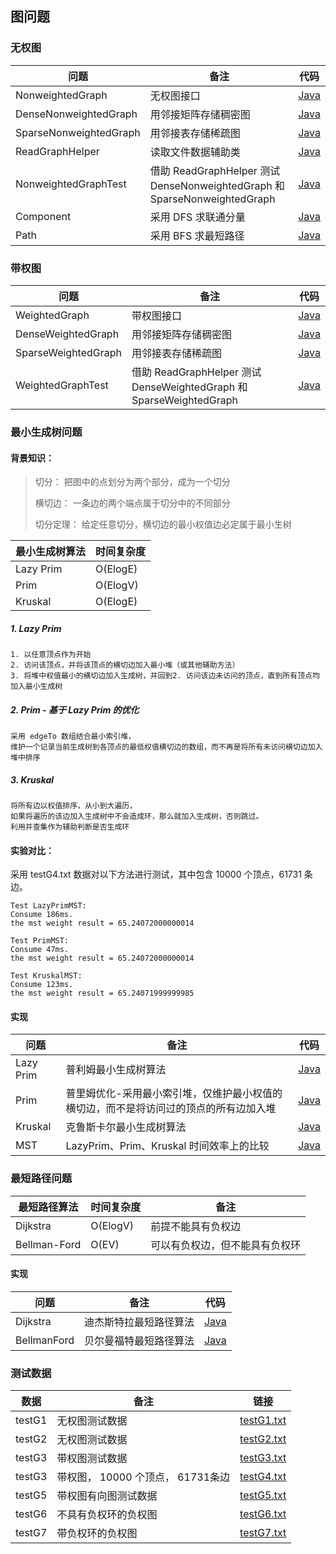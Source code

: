 ## 图问题

### 无权图

| 问题 | 备注 | 代码 |
|---|---|---|
| NonweightedGraph | 无权图接口 | [Java](https://github.com/patricklin2018/DataStructures-Algorithmns/blob/master/graph/src/NonweightedGraph.java) |
| DenseNonweightedGraph | 用邻接矩阵存储稠密图 | [Java](https://github.com/patricklin2018/DataStructures-Algorithmns/blob/master/graph/src/DenseNonweightedGraph.java) |
| SparseNonweightedGraph | 用邻接表存储稀疏图 | [Java](https://github.com/patricklin2018/DataStructures-Algorithmns/blob/master/graph/src/SparseNonweightedGraph.java) |
| ReadGraphHelper | 读取文件数据辅助类 | [Java](https://github.com/patricklin2018/DataStructures-Algorithmns/blob/master/graph/src/ReadGraphHelper.java) |
| NonweightedGraphTest | 借助 ReadGraphHelper 测试 DenseNonweightedGraph 和 SparseNonweightedGraph | [Java](https://github.com/patricklin2018/DataStructures-Algorithmns/blob/master/graph/src/NonweightedGraphTest.java) |
| Component | 采用 DFS 求联通分量 | [Java](https://github.com/patricklin2018/DataStructures-Algorithmns/blob/master/graph/src/Component.java) |
| Path | 采用 BFS 求最短路径 | [Java](https://github.com/patricklin2018/DataStructures-Algorithmns/blob/master/graph/src/Path.java) |

### 带权图

| 问题 | 备注 | 代码 |
|---|---|---|
| WeightedGraph | 带权图接口 | [Java](https://github.com/patricklin2018/DataStructures-Algorithmns/blob/master/graph/src/WeightedGraph.java) |
| DenseWeightedGraph | 用邻接矩阵存储稠密图 | [Java](https://github.com/patricklin2018/DataStructures-Algorithmns/blob/master/graph/src/DenseWeightedGraph.java) |
| SparseWeightedGraph | 用邻接表存储稀疏图 | [Java](https://github.com/patricklin2018/DataStructures-Algorithmns/blob/master/graph/src/SparseWeightedGraph.java) ||
| WeightedGraphTest | 借助 ReadGraphHelper 测试 DenseWeightedGraph 和 SparseWeightedGraph | [Java](https://github.com/patricklin2018/DataStructures-Algorithmns/blob/master/graph/src/WeightedGraphTest.java) |

### 最小生成树问题

#### 背景知识：
> 切分： 把图中的点划分为两个部分，成为一个切分
>
> 横切边： 一条边的两个端点属于切分中的不同部分
> 
> 切分定理： 给定任意切分，横切边的最小权值边必定属于最小生树

| 最小生成树算法 | 时间复杂度 | 
|---|---|
| Lazy Prim | O(ElogE)  |
| Prim | O(ElogV)  |
| Kruskal | O(ElogE)  |

##### 1. Lazy Prim
```
1. 以任意顶点作为开始
2. 访问该顶点，并将该顶点的横切边加入最小堆（或其他辅助方法）
3. 将堆中权值最小的横切边加入生成树，并回到2. 访问该边未访问的顶点，直到所有顶点均加入最小生成树
```

##### 2. Prim - 基于 Lazy Prim 的优化
```
采用 edgeTo 数组结合最小索引堆，
维护一个记录当前生成树到各顶点的最低权值横切边的数组，而不再是将所有未访问横切边加入堆中排序
```

##### 3. Kruskal
```
将所有边以权值排序，从小到大遍历，
如果将遍历的该边加入生成树中不会造成环，那么就加入生成树，否则跳过。
利用并查集作为辅助判断是否生成环
```

#### 实验对比：

采用 testG4.txt 数据对以下方法进行测试，其中包含 10000 个顶点，61731 条边。
```
Test LazyPrimMST:
Consume 186ms.
the mst weight result = 65.24072000000014

Test PrimMST:
Consume 47ms.
the mst weight result = 65.24072000000014

Test KruskalMST:
Consume 123ms.
the mst weight result = 65.24071999999985
```

#### 实现

| 问题 | 备注 | 代码 |
|---|---|---|
| Lazy Prim | 普利姆最小生成树算法 | [Java](https://github.com/patricklin2018/DataStructures-Algorithmns/blob/master/graph/src/LazyPrimMST.java) |
| Prim | 普里姆优化-采用最小索引堆，仅维护最小权值的横切边，而不是将访问过的顶点的所有边加入堆 | [Java](https://github.com/patricklin2018/DataStructures-Algorithmns/blob/master/graph/src/PrimMST.java) |
| Kruskal | 克鲁斯卡尔最小生成树算法 | [Java](https://github.com/patricklin2018/DataStructures-Algorithmns/blob/master/graph/src/PrimMST.java) |
| MST | LazyPrim、Prim、Kruskal 时间效率上的比较 | [Java](https://github.com/patricklin2018/DataStructures-Algorithmns/blob/master/graph/src/MST.java) |

### 最短路径问题

| 最短路径算法 | 时间复杂度 | 备注 |
|---|---|---|
| Dijkstra | O(ElogV)  | 前提不能具有负权边 |
| Bellman-Ford | O(EV)  | 可以有负权边，但不能具有负权环 |

#### 实现

| 问题 | 备注 | 代码 |
|---|---|---|
| Dijkstra | 迪杰斯特拉最短路径算法 | [Java](https://github.com/patricklin2018/DataStructures-Algorithmns/blob/master/graph/src/Dijkstra.java) |
| BellmanFord | 贝尔曼福特最短路径算法 | [Java](https://github.com/patricklin2018/DataStructures-Algorithmns/blob/master/graph/src/BellmamFord.java) |

### 测试数据

| 数据 | 备注 | 链接 |
|---|---|---|
| testG1 | 无权图测试数据 | [testG1.txt](https://github.com/patricklin2018/DataStructures-Algorithmns/blob/master/graph/src/testG1.txt) |
| testG2 | 无权图测试数据 | [testG2.txt](https://github.com/patricklin2018/DataStructures-Algorithmns/blob/master/graph/src/testG2.txt) ||
| testG3 | 带权图测试数据 | [testG3.txt](https://github.com/patricklin2018/DataStructures-Algorithmns/blob/master/graph/src/testG3.txt) |
| testG3 | 带权图， 10000 个顶点， 61731条边 | [testG4.txt](https://github.com/patricklin2018/DataStructures-Algorithmns/blob/master/graph/src/testG4.txt) |
| testG5 | 带权图有向图测试数据 | [testG5.txt](https://github.com/patricklin2018/DataStructures-Algorithmns/blob/master/graph/src/testG5.txt) |
| testG6 | 不具有负权环的负权图 | [testG6.txt](https://github.com/patricklin2018/DataStructures-Algorithmns/blob/master/graph/src/testG6.txt) |
| testG7 | 带负权环的负权图 | [testG7.txt](https://github.com/patricklin2018/DataStructures-Algorithmns/blob/master/graph/src/testG7.txt) |